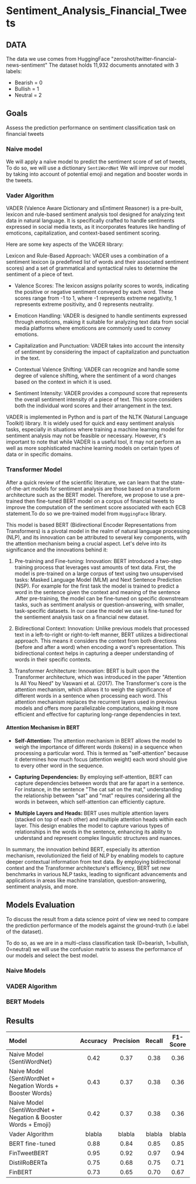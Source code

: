 # Sentiment_Analysis_Financial_Tweets

## DATA

The data we use comes from HuggingFace "zeroshot/twitter-financial-news-sentiment"
The dataset holds 11,932 documents annotated with 3 labels:
* Bearish = 0
* Bullish = 1
* Neutral = 2

## Goals

Assess the prediction performance on sentiment classification task on financial tweets

### Naive model

We will apply a naïve model to predict the sentiment score of set of tweets, To do so, we will use a dictionary `SentiWordNet`
We will improve our model by taking into account of potential emoji and negation and booster words in the tweets.

### Vader Algorithm

VADER (Valence Aware Dictionary and sEntiment Reasoner) is a pre-built, lexicon and rule-based sentiment analysis tool designed for analyzing text data in natural language. It is specifically crafted to handle sentiments expressed in social media texts, as it incorporates features like handling of emoticons, capitalization, and context-based sentiment scoring.

Here are some key aspects of the VADER library:

Lexicon and Rule-Based Approach: VADER uses a combination of a sentiment lexicon (a predefined list of words and their associated sentiment scores) and a set of grammatical and syntactical rules to determine the sentiment of a piece of text.

* Valence Scores: The lexicon assigns polarity scores to words, indicating the positive or negative sentiment conveyed by each word. These scores range from -1 to 1, where -1 represents extreme negativity, 1 represents extreme positivity, and 0 represents neutrality.

* Emoticon Handling: VADER is designed to handle sentiments expressed through emoticons, making it suitable for analyzing text data from social media platforms where emoticons are commonly used to convey emotions.

* Capitalization and Punctuation: VADER takes into account the intensity of sentiment by considering the impact of capitalization and punctuation in the text.

* Contextual Valence Shifting: VADER can recognize and handle some degree of valence shifting, where the sentiment of a word changes based on the context in which it is used.

* Sentiment Intensity: VADER provides a compound score that represents the overall sentiment intensity of a piece of text. This score considers both the individual word scores and their arrangement in the text.

VADER is implemented in Python and is part of the NLTK (Natural Language Toolkit) library. It is widely used for quick and easy sentiment analysis tasks, especially in situations where training a machine learning model for sentiment analysis may not be feasible or necessary. However, it's important to note that while VADER is a useful tool, it may not perform as well as more sophisticated machine learning models on certain types of data or in specific domains.

### Transformer Model

After a quick review of the scientific literature, we can learn that the state-of-the-art models for sentiment analysis are those based on a transform architecture such as the BERT model. Therefore, we propose to use a pre-trained then fine-tuned BERT model on a corpus of financial tweets to improve the computation of the sentiment score associated with each ECB statement.To do so we pre-trained model from `HuggingFace` library.

This model is based BERT (Bidirectional Encoder Representations from Transformers) is a pivotal model in the realm of natural language processing (NLP), and its innovation can be attributed to several key components, with the attention mechanism being a crucial aspect. Let's delve into its significance and the innovations behind it:

1. Pre-training and Fine-tuning:
Innovation: BERT introduced a two-step training process that leverages vast amounts of text data. First, the model is pre-trained on a large corpus of text using two unsupervised tasks: Masked Language Model (MLM) and Next Sentence Prediction (NSP). For example for the first task the model is trained to predict a word in the sentence given the context and meaning of the sentence .After pre-training, the model can be fine-tuned on specific downstream tasks, such as sentiment analysis or question-answering, with smaller, task-specific datasets. In our case the model we use is fine-tuned for the sentiement analysis task on a financial new dataset.

2. Bidirectional Context:
Innovation: Unlike previous models that processed text in a left-to-right or right-to-left manner, BERT utilizes a bidirectional approach. This means it considers the context from both directions (before and after a word) when encoding a word's representation. This bidirectional context helps in capturing a deeper understanding of words in their specific contexts.

3. Transformer Architecture:
Innovation: BERT is built upon the Transformer architecture, which was introduced in the paper "Attention Is All You Need" by Vaswani et al. (2017). The Transformer's core is the attention mechanism, which allows it to weigh the significance of different words in a sentence when processing each word. This attention mechanism replaces the recurrent layers used in previous models and offers more parallelizable computations, making it more efficient and effective for capturing long-range dependencies in text.

#### Attention Mechanism in BERT

* **Self-Attention:** The attention mechanism in BERT allows the model to weigh the importance of different words (tokens) in a sequence when processing a particular word. This is termed as "self-attention" because it determines how much focus (attention weight) each word should give to every other word in the sequence.

* **Capturing Dependencies:** By employing self-attention, BERT can capture dependencies between words that are far apart in a sentence. For instance, in the sentence "The cat sat on the mat," understanding the relationship between "sat" and "mat" requires considering all the words in between, which self-attention can efficiently capture.

* **Multiple Layers and Heads:** BERT uses multiple attention layers (stacked on top of each other) and multiple attention heads within each layer. This design enables the model to capture various types of relationships in the words in the sentence, enhancing its ability to understand and represent complex linguistic structures and nuances.

In summary, the innovation behind BERT, especially its attention mechanism, revolutionized the field of NLP by enabling models to capture deeper contextual information from text data. By employing bidirectional context and the Transformer architecture's efficiency, BERT set new benchmarks in various NLP tasks, leading to significant advancements and applications in areas like machine translation, question-answering, sentiment analysis, and more.

## Models Evaluation

To discuss the result from a data science point of view we need to compare the prediction performance of the models against the ground-truth (i.e label of the dataset).

To do so, as we are in a multi-class classification task (0=bearish, 1=bullish, 0=neutral) we will use the confusion matrix to assess the performance of our models and select the best model.

### Naive Models

### VADER Algorithm

### BERT Models

## Results

| Model  | Accuracy          | Precision          | Recall          | F1-Score          |
| :--------------- |:---------------:|:---------------:|:---------------:|:---------------:|
| Naive Model {SentiWordNet}  |   0.42       |   0.37        |   0.38        |   0.36        |
| Naive Model {SentiWordNet + Negation Words + Booster Words} | 0.43             |   0.37       |   0.38        |   0.36        |
| Naive Model {SentiWordNet + Negation & Booster Words + Emoji}  | 0.42          |   0.37        |   0.38        |   0.36      |
| Vader Algorithm  | blabla          |   blabla        |   blabla       |  blabla       |
| BERT fine-tuned  | 0.88          |   0.84        |   0.85        |   0.85        |
| FinTweetBERT  | 0.95          |   0.92        |   0.97        |   0.94        |
| DistilRoBERTa  | 0.75          |   0.68        |   0.75        |   0.71        |
| FinBERT  | 0.73          |   0.65        |   0.70        |   0.67        |

